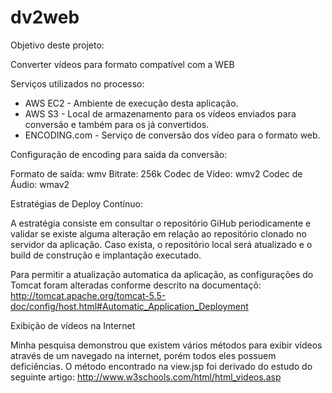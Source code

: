dv2web
======
Objetivo deste projeto:

Converter vídeos para formato compatível com a WEB

Serviços utilizados no processo:

* AWS EC2 - Ambiente de execução desta aplicação.
* AWS S3 - Local de armazenamento para os vídeos enviados para conversão e também para os já convertidos.
* ENCODING.com - Serviço de conversão dos vídeo para o formato web.

Configuração de encoding para saida da conversão:

Formato de saída: wmv
Bitrate: 256k
Codec de Vídeo: wmv2
Codec de Áudio: wmav2

Estratégias de Deploy Contínuo:

A estratégia consiste em consultar o repositório GiHub periodicamente e validar se existe alguma alteração em relação ao repositório clonado no servidor da aplicação.
Caso exista, o repositório local será atualizado e o build de construção e implantação executado.

Para permitir a atualização automatica da aplicação, as configurações do Tomcat foram alteradas conforme descrito na documentaçõ:
http://tomcat.apache.org/tomcat-5.5-doc/config/host.html#Automatic_Application_Deployment

Exibição de vídeos na Internet

Minha pesquisa demonstrou que existem vários métodos para exibir vídeos através de um navegado na internet, porém todos eles possuem deficiências.
O método encontrado na view.jsp foi derivado do estudo do seguinte artigo:
http://www.w3schools.com/html/html_videos.asp

